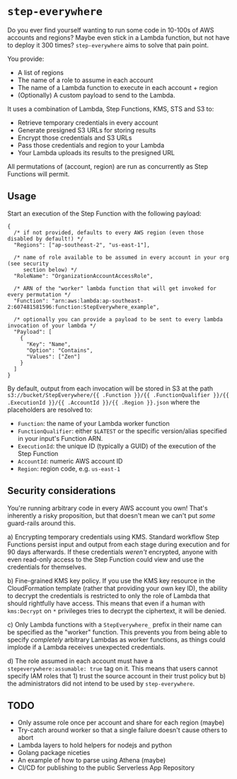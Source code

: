 # `step-everywhere`

Do you ever find yourself wanting to run some code in 10-100s of AWS accounts 
and regions? Maybe even stick in a Lambda function, but not have to deploy it
300 times? `step-everywhere` aims to solve that pain point.

You provide:

* A list of regions 
* The name of a role to assume in each account
* The name of a Lambda function to execute in each account + region
* (Optionally) A custom payload to send to the Lambda.

It uses a combination of Lambda, Step Functions, KMS, STS and S3 to:

* Retrieve temporary credentials in every account
* Generate presigned S3 URLs for storing results
* Encrypt those credentials and S3 URLs
* Pass those credentials and region to your Lambda
* Your Lambda uploads its results to the presigned URL 

All permutations of (account, region) are run as concurrently as
Step Functions will permit.

## Usage

Start an execution of the Step Function with the following payload:

```json5
{
  /* if not provided, defaults to every AWS region (even those disabled by default!) */
  "Regions": ["ap-southeast-2", "us-east-1"],
  
  /* name of role available to be assumed in every account in your org (see security
     section below) */
  "RoleName": "OrganizationAccountAccessRole",

  /* ARN of the "worker" lambda function that will get invoked for every permutation */
  "Function": "arn:aws:lambda:ap-southeast-2:607481581596:function:StepEverywhere_example",
 
  /* optionally you can provide a payload to be sent to every lambda invocation of your lambda */
  "Payload": [
    {
      "Key": "Name", 
      "Option": "Contains", 
      "Values": ["Zen"]
    }
  ]
}
```

By default, output from each invocation will be stored in S3 at the path
`s3://bucket/StepEverywhere/{{ .Function }}/{{ .FunctionQualifier }}/{{ .ExecutionId }}/{{ .AccountId }}/{{ .Region }}.json`
where the placeholders are resolved to:

* `Function`: the name of your Lambda worker function
* `FunctionQualifier`: either `$LATEST` or the specific version/alias specified 
   in your input's Function ARN.
* `ExecutionId`: the unique ID (typically a GUID) of the execution of the Step Function
* `AccountId`: numeric AWS account ID
* `Region`: region code, e.g. `us-east-1`

## Security considerations

You're running arbitrary code in every AWS account you own! That's inherently a 
risky proposition, but that doesn't mean we can't put *some* guard-rails around
this.

a) Encrypting temporary credentials using KMS. Standard workflow Step Functions
persist input and output from each stage during execution and for 90 days afterwards.
If these credentials *weren't* encrypted, anyone with even read-only access to the
Step Function could view and use the credentials for themselves.

b) Fine-grained KMS key policy. If you use the KMS key resource in the CloudFormation
template (rather that providing your own key ID), the ability to decrypt the
credentials is restricted to only the role of Lambda that should rightfully have 
access. This means that even if a human with `kms:Decrypt` on `*` privileges
tries to decrypt the ciphertext, it will be denied.

c) Only Lambda functions with a `StepEverywhere_` prefix in their name can be
specified as the "worker" function. This prevents you from being able to specify
*completely* arbitrary Lambdas as worker functions, as things could implode if
a Lambda receives unexpected credentials.

d) The role assumed in each account must have a `stepeverywhere:assumable: true`
tag on it. This means that users cannot specify IAM roles that 1) trust the
source account in their trust policy but b) the administrators did not intend
to be used by `step-everywhere`.

## TODO

* Only assume role once per account and share for each region (maybe)
* Try-catch around worker so that a single failure doesn't cause others to abort
* Lambda layers to hold helpers for nodejs and python
* Golang package niceties
* An example of how to parse using Athena (maybe)
* CI/CD for publishing to the public Serverless App Repository
